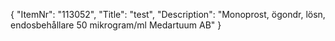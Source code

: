 {
  "ItemNr": "113052",
  "Title": "test",
  "Description": "Monoprost, ögondr, lösn, endosbehållare 50 mikrogram/ml Medartuum AB"
}